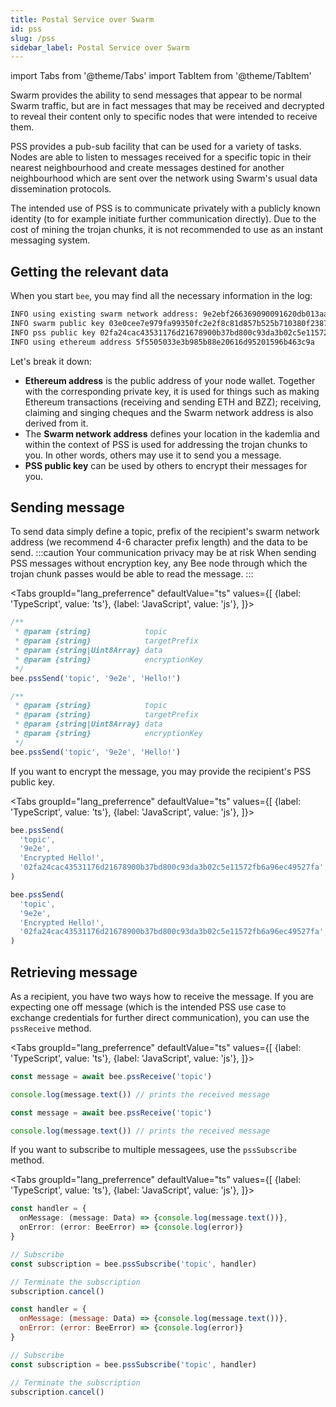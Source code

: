 ```yaml
---
title: Postal Service over Swarm
id: pss
slug: /pss
sidebar_label: Postal Service over Swarm
---
```


import Tabs from '@theme/Tabs'
import TabItem from '@theme/TabItem'

Swarm provides the ability to send messages that appear to be normal Swarm traffic, but are in fact messages that may be received and decrypted to reveal their content only to specific nodes that were intended to receive them.

PSS provides a pub-sub facility that can be used for a variety of tasks. Nodes are able to listen to messages received for a specific topic in their nearest neighbourhood and create messages destined for another neighbourhood which are sent over the network using Swarm's usual data dissemination protocols.

The intended use of PSS is to communicate privately with a publicly known identity (to for example initiate further communication directly). Due to the cost of mining the trojan chunks, it is not recommended to use as an instant messaging system.

## Getting the relevant data
When you start `bee`, you may find all the necessary information in the log:
```sh
INFO using existing swarm network address: 9e2ebf266369090091620db013aab164afb1574aedb3fcc08ce8dc6e6f28ef54 
INFO swarm public key 03e0cee7e979fa99350fc2e2f8c81d857b525b710380f238742af269bb794dfd3c                        
INFO pss public key 02fa24cac43531176d21678900b37bd800c93da3b02c5e11572fb6a96ec49527fa 
INFO using ethereum address 5f5505033e3b985b88e20616d95201596b463c9a 
```
Let's break it down:
- **Ethereum address** is the public address of your node wallet. Together with the corresponding private key, it is used for things such as making Ethereum transactions (receiving and sending ETH and BZZ); receiving, claiming and singing cheques and the Swarm network address is also derived from it.
- The **Swarm network address** defines your location in the kademlia and within the context of PSS is used for addressing the trojan chunks to you. In other words, others may use it to send you a message.
- **PSS public key** can be used by others to encrypt their messages for you.

<!---
### Deriving swarm address from ethereum address
This section will need a lot of love and testing, probably should be in some advanced page but leaving it here as comment since we want to write it at some point.
-->

## Sending message

To send data simply define a topic, prefix of the recipient's swarm network address (we recommend 4-6 character prefix length) and the data to be send.
:::caution Your communication privacy may be at risk
When sending PSS messages without encryption key, any Bee node through which the trojan chunk passes would be able to read the message.
:::

<Tabs
  groupId="lang_preferrence"
  defaultValue="ts"
  values={[
    {label: 'TypeScript', value: 'ts'},
    {label: 'JavaScript', value: 'js'},
  ]}>
  <TabItem value="ts">

```ts
/**
 * @param {string}            topic
 * @param {string}            targetPrefix
 * @param {string|Uint8Array} data
 * @param {string}            encryptionKey
 */
bee.pssSend('topic', '9e2e', 'Hello!')
```

  </TabItem>
  <TabItem value="js">

```js
/**
 * @param {string}            topic
 * @param {string}            targetPrefix
 * @param {string|Uint8Array} data
 * @param {string}            encryptionKey
 */
bee.pssSend('topic', '9e2e', 'Hello!')
```

  </TabItem>
</Tabs>

If you want to encrypt the message, you may provide the recipient's PSS public key.

<Tabs
  groupId="lang_preferrence"
  defaultValue="ts"
  values={[
    {label: 'TypeScript', value: 'ts'},
    {label: 'JavaScript', value: 'js'},
  ]}>
  <TabItem value="ts">

```ts
bee.pssSend(
  'topic',
  '9e2e',
  'Encrypted Hello!',
  '02fa24cac43531176d21678900b37bd800c93da3b02c5e11572fb6a96ec49527fa',
)
```

  </TabItem>
  <TabItem value="js">

```js
bee.pssSend(
  'topic',
  '9e2e',
  'Encrypted Hello!',
  '02fa24cac43531176d21678900b37bd800c93da3b02c5e11572fb6a96ec49527fa',
)
```

  </TabItem>
</Tabs>

## Retrieving message
As a recipient, you have two ways how to receive the message. If you are expecting one off message (which is the intended PSS use case to exchange credentials for further direct communication), you can use the `pssReceive` method.

<Tabs
  groupId="lang_preferrence"
  defaultValue="ts"
  values={[
    {label: 'TypeScript', value: 'ts'},
    {label: 'JavaScript', value: 'js'},
  ]}>
  <TabItem value="ts">

```ts
const message = await bee.pssReceive('topic')

console.log(message.text()) // prints the received message
```

  </TabItem>
  <TabItem value="js">

```js
const message = await bee.pssReceive('topic')

console.log(message.text()) // prints the received message
```

  </TabItem>
</Tabs>

If you want to subscribe to multiple messagees, use the `pssSubscribe` method.


<Tabs
  groupId="lang_preferrence"
  defaultValue="ts"
  values={[
    {label: 'TypeScript', value: 'ts'},
    {label: 'JavaScript', value: 'js'},
  ]}>
  <TabItem value="ts">

```ts
const handler = {
  onMessage: (message: Data) => {console.log(message.text())},
  onError: (error: BeeError) => {console.log(error)}
}

// Subscribe
const subscription = bee.pssSubscribe('topic', handler)

// Terminate the subscription
subscription.cancel()
```

  </TabItem>
  <TabItem value="js">

```js
const handler = {
  onMessage: (message: Data) => {console.log(message.text())},
  onError: (error: BeeError) => {console.log(error)}
}

// Subscribe
const subscription = bee.pssSubscribe('topic', handler)

// Terminate the subscription
subscription.cancel()
```

  </TabItem>
</Tabs>
